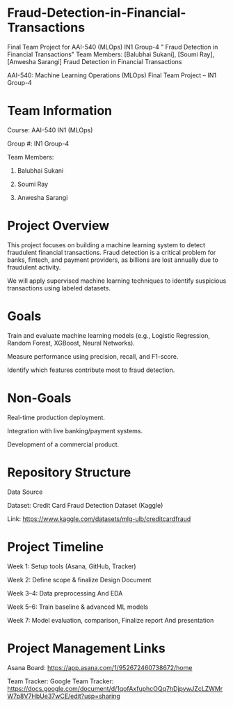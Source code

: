 # Fraud-Detection-in-Financial-Transactions
Final Team Project for AAI-540 (MLOps) IN1 Group-4 " Fraud Detection in Financial Transactions"   Team Members: [Balubhai Sukani], [Soumi Ray], [Anwesha Sarangi]
Fraud Detection in Financial Transactions

AAI-540: Machine Learning Operations (MLOps)
Final Team Project – IN1 Group-4

# Team Information

Course: AAI-540 IN1 (MLOps)

Group #: IN1 Group-4

Team Members:

1. Balubhai Sukani

2. Soumi Ray

3. Anwesha Sarangi

#  Project Overview

This project focuses on building a machine learning system to detect fraudulent financial transactions. Fraud detection is a critical problem for banks, fintech, and payment providers, as billions are lost annually due to fraudulent activity.

We will apply supervised machine learning techniques to identify suspicious transactions using labeled datasets.

# Goals

Train and evaluate machine learning models (e.g., Logistic Regression, Random Forest, XGBoost, Neural Networks).

Measure performance using precision, recall, and F1-score.

Identify which features contribute most to fraud detection.

# Non-Goals

Real-time production deployment.

Integration with live banking/payment systems.

Development of a commercial product.

# Repository Structure


Data Source

Dataset: Credit Card Fraud Detection Dataset (Kaggle)

Link: https://www.kaggle.com/datasets/mlg-ulb/creditcardfraud

# Project Timeline

Week 1: Setup tools (Asana, GitHub, Tracker)

Week 2: Define scope & finalize Design Document

Week 3–4: Data preprocessing And EDA

Week 5–6: Train baseline & advanced ML models

Week 7: Model evaluation, comparison, Finalize report And presentation


#  Project Management Links

Asana Board: https://app.asana.com/1/952672460738672/home

Team Tracker: Google Team Tracker: https://docs.google.com/document/d/1qofAxfuphcOQq7hDjpywJZcLZWMrW7p8V7HbUe37wCE/edit?usp=sharing


